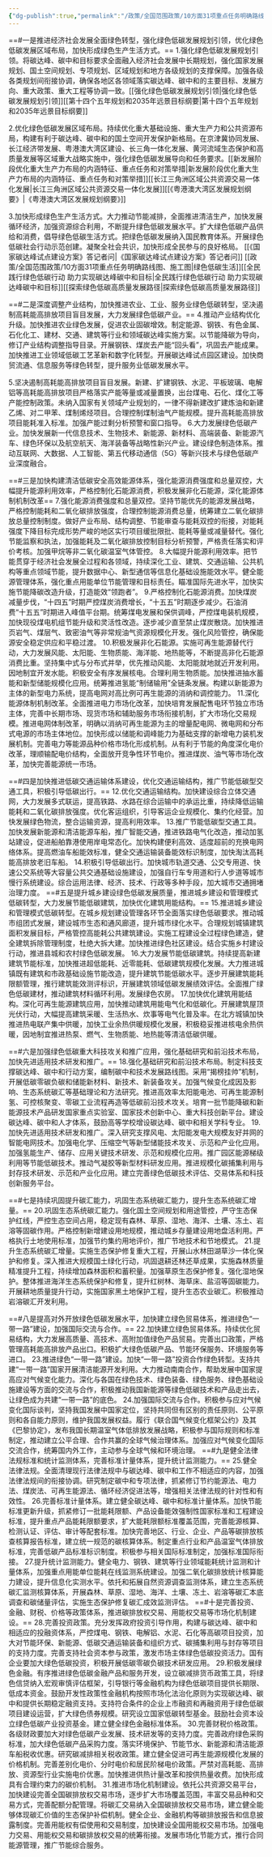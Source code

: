 ```yaml
---
{"dg-publish":true,"permalink":"/政策/全国范围政策/10方面31项重点任务明确路线图、施工图/","dgPassFrontmatter":true}
---
```



==#一是推进经济社会发展全面绿色转型，强化绿色低碳发展规划引领，优化绿色低碳发展区域布局，加快形成绿色生产生活方式。==
1.强化绿色低碳发展规划引领。将碳达峰、碳中和目标要求全面融入经济社会发展中长期规划，强化国家发展规划、国土空间规划、专项规划、区域规划和地方各级规划的支撑保障。加强各级各类规划间衔接协调，确保各地区各领域落实碳达峰、碳中和的主要目标、发展方向、重大政策、重大工程等协调一致。[[强化绿色低碳发展规划引领\|强化绿色低碳发展规划引领]][[第十四个五年规划和2035年远景目标纲要\|第十四个五年规划和2035年远景目标纲要]]

2.优化绿色低碳发展区域布局。持续优化重大基础设施、重大生产力和公共资源布局，构建有利于碳达峰、碳中和的国土空间开发保护新格局。在京津冀协同发展、长江经济带发展、粤港澳大湾区建设、长三角一体化发展、黄河流域生态保护和高质量发展等区域重大战略实施中，强化绿色低碳发展导向和任务要求。[[新发展阶段优化重大生产力布局的内涵特征、重点任务和对策举措\|新发展阶段优化重大生产力布局的内涵特征、重点任务和对策举措]][[长江三角洲区域公共资源交易一体化发展\|长江三角洲区域公共资源交易一体化发展]][[《粤港澳大湾区发展规划纲要》\|《粤港澳大湾区发展规划纲要》]]

3.加快形成绿色生产生活方式。大力推动节能减排，全面推进清洁生产，加快发展循环经济，加强资源综合利用，不断提升绿色低碳发展水平。扩大绿色低碳产品供给和消费，倡导绿色低碳生活方式。把绿色低碳发展纳入国民教育体系。开展绿色低碳社会行动示范创建。凝聚全社会共识，加快形成全民参与的良好格局。
[[《国家碳达峰试点建设方案》答记者问\|《国家碳达峰试点建设方案》答记者问]] [[政策/全国范围政策/10方面31项重点任务明确路线图、施工图\|绿色低碳生活]][[全民践行绿色低碳行动 助力实现碳达峰碳中和目标\|全民践行绿色低碳行动 助力实现碳达峰碳中和目标]][[探索绿色低碳高质量发展路径\|探索绿色低碳高质量发展路径]]



==#二是深度调整产业结构，加快推进农业、工业、服务业绿色低碳转型，坚决遏制高耗能高排放项目盲目发展，大力发展绿色低碳产业。==
4.推动产业结构优化升级。加快推进农业绿色发展，促进农业固碳增效。制定能源、钢铁、有色金属、石化化工、建材、交通、建筑等行业和领域碳达峰实施方案。以节能降碳为导向，修订产业结构调整指导目录。开展钢铁、煤炭去产能“回头看”，巩固去产能成果。加快推进工业领域低碳工艺革新和数字化转型。开展碳达峰试点园区建设。加快商贸流通、信息服务等绿色转型，提升服务业低碳发展水平。

5.坚决遏制高耗能高排放项目盲目发展。新建、扩建钢铁、水泥、平板玻璃、电解铝等高耗能高排放项目严格落实产能等量或减量置换，出台煤电、石化、煤化工等产能控制政策。未纳入国家有关领域产业规划的，一律不得新建改扩建炼油和新建乙烯、对二甲苯、煤制烯烃项目。合理控制煤制油气产能规模。提升高耗能高排放项目能耗准入标准。加强产能过剩分析预警和窗口指导。
6.大力发展绿色低碳产业。加快发展新一代信息技术、生物技术、新能源、新材料、高端装备、新能源汽车、绿色环保以及航空航天、海洋装备等战略性新兴产业。建设绿色制造体系。推动互联网、大数据、人工智能、第五代移动通信（5G）等新兴技术与绿色低碳产业深度融合。

==#三是加快构建清洁低碳安全高效能源体系，强化能源消费强度和总量双控，大幅提升能源利用效率，严格控制化石能源消费，积极发展非化石能源，深化能源体制机制改革==
7.强化能源消费强度和总量双控。坚持节能优先的能源发展战略，严格控制能耗和二氧化碳排放强度，合理控制能源消费总量，统筹建立二氧化碳排放总量控制制度。做好产业布局、结构调整、节能审查与能耗双控的衔接，对能耗强度下降目标完成形势严峻的地区实行项目缓批限批、能耗等量或减量替代。强化节能监察和执法，加强能耗及二氧化碳排放控制目标分析预警，严格责任落实和评价考核。加强甲烷等非二氧化碳温室气体管控。
8.大幅提升能源利用效率。把节能贯穿于经济社会发展全过程和各领域，持续深化工业、建筑、交通运输、公共机构等重点领域节能，提升数据中心、新型通信等信息化基础设施能效水平。健全能源管理体系，强化重点用能单位节能管理和目标责任。瞄准国际先进水平，加快实施节能降碳改造升级，打造能效“领跑者”。
9.严格控制化石能源消费。加快煤炭减量步伐，“十四五”时期严控煤炭消费增长，“十五五”时期逐步减少。石油消费“十五五”时期进入峰值平台期。统筹煤电发展和保供调峰，严控煤电装机规模，加快现役煤电机组节能升级和灵活性改造。逐步减少直至禁止煤炭散烧。加快推进页岩气、煤层气、致密油气等非常规油气资源规模化开发。强化风险管控，确保能源安全稳定供应和平稳过渡。
10.积极发展非化石能源。实施可再生能源替代行动，大力发展风能、太阳能、生物质能、海洋能、地热能等，不断提高非化石能源消费比重。坚持集中式与分布式并举，优先推动风能、太阳能就地就近开发利用。因地制宜开发水能。积极安全有序发展核电。合理利用生物质能。加快推进抽水蓄能和新型储能规模化应用。统筹推进氢能“制储输用”全链条发展。构建以新能源为主体的新型电力系统，提高电网对高比例可再生能源的消纳和调控能力。
11.深化能源体制机制改革。全面推进电力市场化改革，加快培育发展配售电环节独立市场主体，完善中长期市场、现货市场和辅助服务市场衔接机制，扩大市场化交易规模。推进电网体制改革，明确以消纳可再生能源为主的增量配电网、微电网和分布式电源的市场主体地位。加快形成以储能和调峰能力为基础支撑的新增电力装机发展机制。完善电力等能源品种价格市场化形成机制。从有利于节能的角度深化电价改革，理顺输配电价结构，全面放开竞争性环节电价。推进煤炭、油气等市场化改革，加快完善能源统一市场。

==#四是加快推进低碳交通运输体系建设，优化交通运输结构，推广节能低碳型交通工具，积极引导低碳出行。==
12.优化交通运输结构。加快建设综合立体交通网，大力发展多式联运，提高铁路、水路在综合运输中的承运比重，持续降低运输能耗和二氧化碳排放强度。优化客运组织，引导客运企业规模化、集约化经营。加快发展绿色物流，整合运输资源，提高利用效率。
13.推广节能低碳型交通工具。加快发展新能源和清洁能源车船，推广智能交通，推进铁路电气化改造，推动加氢站建设，促进船舶靠港使用岸电常态化。加快构建便利高效、适度超前的充换电网络体系。提高燃油车船能效标准，健全交通运输装备能效标识制度，加快淘汰高耗能高排放老旧车船。
14.积极引导低碳出行。加快城市轨道交通、公交专用道、快速公交系统等大容量公共交通基础设施建设，加强自行车专用道和行人步道等城市慢行系统建设。综合运用法律、经济、技术、行政等多种手段，加大城市交通拥堵治理力度。
==#五是提升城乡建设绿色低碳发展质量，推进城乡建设和管理模式低碳转型，大力发展节能低碳建筑，加快优化建筑用能结构。==
15.推进城乡建设和管理模式低碳转型。在城乡规划建设管理各环节全面落实绿色低碳要求。推动城市组团式发展，建设城市生态和通风廊道，提升城市绿化水平。合理规划城镇建筑面积发展目标，严格管控高能耗公共建筑建设。实施工程建设全过程绿色建造，健全建筑拆除管理制度，杜绝大拆大建。加快推进绿色社区建设。结合实施乡村建设行动，推进县城和农村绿色低碳发展。
16.大力发展节能低碳建筑。持续提高新建建筑节能标准，加快推进超低能耗、近零能耗、低碳建筑规模化发展。大力推进城镇既有建筑和市政基础设施节能改造，提升建筑节能低碳水平。逐步开展建筑能耗限额管理，推行建筑能效测评标识，开展建筑领域低碳发展绩效评估。全面推广绿色低碳建材，推动建筑材料循环利用。发展绿色农房。
17.加快优化建筑用能结构。深化可再生能源建筑应用，加快推动建筑用能电气化和低碳化。开展建筑屋顶光伏行动，大幅提高建筑采暖、生活热水、炊事等电气化普及率。在北方城镇加快推进热电联产集中供暖，加快工业余热供暖规模化发展，积极稳妥推进核电余热供暖，因地制宜推进热泵、燃气、生物质能、地热能等清洁低碳供暖。

==#六是加强绿色低碳重大科技攻关和推广应用，强化基础研究和前沿技术布局，加快先进适用技术研发和推广。==
18.强化基础研究和前沿技术布局。制定科技支撑碳达峰、碳中和行动方案，编制碳中和技术发展路线图。采用“揭榜挂帅”机制，开展低碳零碳负碳和储能新材料、新技术、新装备攻关。加强气候变化成因及影响、生态系统碳汇等基础理论和方法研究。推进高效率太阳能电池、可再生能源制氢、可控核聚变、零碳工业流程再造等低碳前沿技术攻关。培育一批节能降碳和新能源技术产品研发国家重点实验室、国家技术创新中心、重大科技创新平台。建设碳达峰、碳中和人才体系，鼓励高等学校增设碳达峰、碳中和相关学科专业。
19.加快先进适用技术研发和推广。深入研究支撑风电、太阳能发电大规模友好并网的智能电网技术。加强电化学、压缩空气等新型储能技术攻关、示范和产业化应用。加强氢能生产、储存、应用关键技术研发、示范和规模化应用。推广园区能源梯级利用等节能低碳技术。推动气凝胶等新型材料研发应用。推进规模化碳捕集利用与封存技术研发、示范和产业化应用。建立完善绿色低碳技术评估、交易体系和科技创新服务平台。

==#七是持续巩固提升碳汇能力，巩固生态系统碳汇能力，提升生态系统碳汇增量。==
20.巩固生态系统碳汇能力。强化国土空间规划和用途管控，严守生态保护红线，严控生态空间占用，稳定现有森林、草原、湿地、海洋、土壤、冻土、岩溶等固碳作用。严格控制新增建设用地规模，推动城乡存量建设用地盘活利用。严格执行土地使用标准，加强节约集约用地评价，推广节地技术和节地模式。
21.提升生态系统碳汇增量。实施生态保护修复重大工程，开展山水林田湖草沙一体化保护和修复。深入推进大规模国土绿化行动，巩固退耕还林还草成果，实施森林质量精准提升工程，持续增加森林面积和蓄积量。加强草原生态保护修复。强化湿地保护。整体推进海洋生态系统保护和修复，提升红树林、海草床、盐沼等固碳能力。开展耕地质量提升行动，实施国家黑土地保护工程，提升生态农业碳汇。积极推动岩溶碳汇开发利用。

==#八是提高对外开放绿色低碳发展水平，加快建立绿色贸易体系，推进绿色“一带一路”建设，加强国际交流与合作。==
22.加快建立绿色贸易体系。持续优化贸易结构，大力发展高质量、高技术、高附加值绿色产品贸易。完善出口政策，严格管理高耗能高排放产品出口。积极扩大绿色低碳产品、节能环保服务、环境服务等进口。
23.推进绿色“一带一路”建设。加快“一带一路”投资合作绿色转型。支持共建“一带一路”国家开展清洁能源开发利用。大力推动南南合作，帮助发展中国家提高应对气候变化能力。深化与各国在绿色技术、绿色装备、绿色服务、绿色基础设施建设等方面的交流与合作，积极推动我国新能源等绿色低碳技术和产品走出去，让绿色成为共建“一带一路”的底色。
24.加强国际交流与合作。积极参与应对气候变化国际谈判，坚持我国发展中国家定位，坚持共同但有区别的责任原则、公平原则和各自能力原则，维护我国发展权益。履行《联合国气候变化框架公约》及其《巴黎协定》，发布我国长期温室气体低排放发展战略，积极参与国际规则和标准制定，推动建立公平合理、合作共赢的全球气候治理体系。加强应对气候变化国际交流合作，统筹国内外工作，主动参与全球气候和环境治理。
==#九是健全法律法规标准和统计监测体系，完善标准计量体系，提升统计监测能力。==
25.健全法律法规。全面清理现行法律法规中与碳达峰、碳中和工作不相适应的内容，加强法律法规间的衔接协调。研究制定碳中和专项法律，抓紧修订节约能源法、电力法、煤炭法、可再生能源法、循环经济促进法等，增强相关法律法规的针对性和有效性。
26.完善标准计量体系。建立健全碳达峰、碳中和标准计量体系。加快节能标准更新升级，抓紧修订一批能耗限额、产品设备能效强制性国家标准和工程建设标准，提升重点产品能耗限额要求，扩大能耗限额标准覆盖范围，完善能源核算、检测认证、评估、审计等配套标准。加快完善地区、行业、企业、产品等碳排放核查核算报告标准，建立统一规范的碳核算体系。制定重点行业和产品温室气体排放标准，完善低碳产品标准标识制度。积极参与相关国际标准制定，加强标准国际衔接。
27.提升统计监测能力。健全电力、钢铁、建筑等行业领域能耗统计监测和计量体系，加强重点用能单位能耗在线监测系统建设。加强二氧化碳排放统计核算能力建设，提升信息化实测水平。依托和拓展自然资源调查监测体系，建立生态系统碳汇监测核算体系，开展森林、草原、湿地、海洋、土壤、冻土、岩溶等碳汇本底调查和碳储量评估，实施生态保护修复碳汇成效监测评估。
==#十是完善投资、金融、财税、价格等政策体系，推进碳排放权交易、用能权交易等市场化机制建设。==
28.完善投资政策。充分发挥政府投资引导作用，构建与碳达峰、碳中和相适应的投融资体系，严控煤电、钢铁、电解铝、水泥、石化等高碳项目投资，加大对节能环保、新能源、低碳交通运输装备和组织方式、碳捕集利用与封存等项目的支持力度。完善支持社会资本参与政策，激发市场主体绿色低碳投资活力。国有企业要加大绿色低碳投资，积极开展低碳零碳负碳技术研发应用。
29.积极发展绿色金融。有序推进绿色低碳金融产品和服务开发，设立碳减排货币政策工具，将绿色信贷纳入宏观审慎评估框架，引导银行等金融机构为绿色低碳项目提供长期限、低成本资金。鼓励开发性政策性金融机构按照市场化法治化原则为实现碳达峰、碳中和提供长期稳定融资支持。支持符合条件的企业上市融资和再融资用于绿色低碳项目建设运营，扩大绿色债券规模。研究设立国家低碳转型基金。鼓励社会资本设立绿色低碳产业投资基金。建立健全绿色金融标准体系。
30.完善财税价格政策。各级财政要加大对绿色低碳产业发展、技术研发等的支持力度。完善政府绿色采购标准，加大绿色低碳产品采购力度。落实环境保护、节能节水、新能源和清洁能源车船税收优惠。研究碳减排相关税收政策。建立健全促进可再生能源规模化发展的价格机制。完善差别化电价、分时电价和居民阶梯电价政策。严禁对高耗能、高排放、资源型行业实施电价优惠。加快推进供热计量改革和按供热量收费。加快形成具有合理约束力的碳价机制。
31.推进市场化机制建设。依托公共资源交易平台，加快建设完善全国碳排放权交易市场，逐步扩大市场覆盖范围，丰富交易品种和交易方式，完善配额分配管理。将碳汇交易纳入全国碳排放权交易市场，建立健全能够体现碳汇价值的生态保护补偿机制。健全企业、金融机构等碳排放报告和信息披露制度。完善用能权有偿使用和交易制度，加快建设全国用能权交易市场。加强电力交易、用能权交易和碳排放权交易的统筹衔接。发展市场化节能方式，推行合同能源管理，推广节能综合服务。